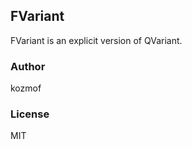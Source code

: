 FVariant
--------

FVariant is an explicit version of QVariant.

### Author
kozmof

### License
MIT

